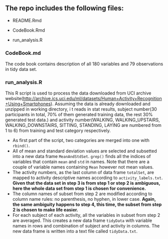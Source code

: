 ## The repo includes the following files:

* README.Rmd

* CodeBook.Rmd

* run_analysis.R

### CodeBook.md
The code book contains description of all 180 variables and 79 observations in tidy data set. 

### run_analysis.R
This R script is used to process the data downloaded from UCI archive website(http://archive.ics.uci.edu/ml/datasets/Human+Activity+Recognition+Using+Smartphones). Assuming the data is already downloaded and unzipped in working directory, i
t reads in stat results, subject number(30 participants in total, 70% of them generated training data, the rest 30% generated test data.) and activity number(WALKING, WALKING_UPSTAIRS, WALKING_DOWNSTAIRS, SITTING, STANDING, LAYING are numbered from 1 to 6) from training and test category respectively. 
* As first part of the script, two categories are merged into one with `rbind()`. 
* All of mean and standard deviation values are selected and subsetted into a new data frame `MeanAndStdSet`. `grep()` finds all the indices of variables that contain `mean` and `std` in names. Note that there are a couple of variable names containing `Mean` however not mean values.
* The activity numbers, as the last column of data frame `totalSet`, are mapped to activity descriptive names according to `activity_labels.txt`. **Given that the data set in step 3 is from step 1 or step 2 is ambiguous, here the whole data set from step 1 is chosen for convenience.**
* The column names of subset from step 2 are modified according to column name rules: no parenthesis, no hyphen, in lower case. **Again, the same ambiguity happens to step 4, this time, the subset from step 2 is chosen to make life easier.**
* For each subject of each activity, all the variables in subset from step 2 are averaged. This creates a new data frame `tidyData` with variable names in rows and combination of subject and activity in columns. The new data frame is written into a text file called `tidyData.txt`.
